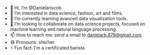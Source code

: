 - 👋 Hi, I’m @Danielariscob
- 👀 I’m interested in data science, fashion, art and films.
- 🌱 I’m currently learning avanced data visualization tools.
- 💞️ I’m looking to collaborate on data science projects, focused on machine learning and natural language processing.
- 📫 How to reach me: send a email to danielarb.879@gmail.com
- 😄 Pronouns: she/her
- ⚡ Fun fact: I'm a certificated barista 

<!---
Danielariscob/Danielariscob is a ✨ special ✨ repository because its `README.md` (this file) appears on your GitHub profile.
You can click the Preview link to take a look at your changes.
--->
